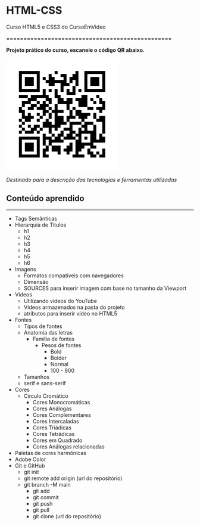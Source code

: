 # HTML-CSS

Curso HTML5 e CSS3 do CursoEmVideo

================================================

**Projeto prático do curso, escaneie o código QR abaixo.**

![Código QR do projeto prático!](frame.png)

*Destinado para a descrição das tecnologias e ferramentas utilizadas*

## Conteúdo aprendido

------------------------------------------------

* Tags Semânticas
* Hierarquia de Titulos
  * h1
  * h2
  * h3
  * h4
  * h5
  * h6
* Imagens
  * Formatos compatíveis com navegadores
  * Dimensão
  * SOURCES para inserir imagem com base no tamanho da Viewport
* Videos
  * Utilizando vídeos do YouTube
  * Vídeos armazenados na pasta do projeto
  * atributos para inserir vídeo no HTML5
* Fontes
  * Tipos de fontes
  * Anatomia das letras
    * Família de fontes
      * Pesos de fontes
        * Bold
        * Bolder
        * Normal
        * 100 - 900
  * Tamanhos
  * serif e sans-serif
* Cores
  * Circulo Cromático
    * Cores Monocromáticas
    * Cores Análogas
    * Cores Complementares
    * Cores Intercaladas
    * Cores Triádicas
    * Cores Tetrádicas
    * Cores em Quadrado
    * Cores Análogas relacionadas
* Paletas de cores harmônicas
* Adobe Color
* Git e GitHub
  * git init
  * git remote add origin (url do repositório)
  * git branch -M main
    * git add
    * git commit
    * git push
    * git pull
    * git clone (url do repositório)
